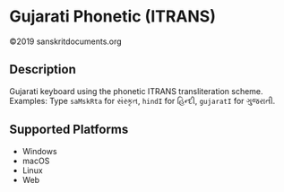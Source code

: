 Gujarati Phonetic (ITRANS) 
=================

©2019 sanskritdocuments.org

Description
-----------

Gujarati keyboard using the phonetic ITRANS transliteration scheme. 
Examples: Type `saMskRta` for સંસ્કૃત, `hindI` for હિન્દી, `gujaratI` for ગુજરાતી.


Supported Platforms
-------------------
* Windows
* macOS
* Linux
* Web
